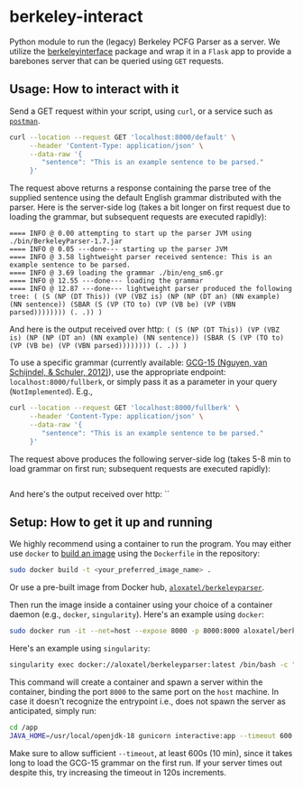 # berkeley-interact

Python module to run the (legacy) Berkeley PCFG Parser as a server.
We utilize the 
[berkeleyinterface](https://github.com/btibs/berkeleyinterface) package and wrap
it in a `Flask` app to provide a barebones server that can be queried using `GET` requests.

## Usage: How to interact with it

Send a GET request within your script, using `curl`, or a service such as 
[`postman`](https://www.postman.com/downloads/?utm_source=postman-home).
```bash
curl --location --request GET 'localhost:8000/default' \
     --header 'Content-Type: application/json' \
     --data-raw '{
        "sentence": "This is an example sentence to be parsed."
     }'
```
The request above returns a response containing the parse tree of the supplied sentence
using the default English grammar distributed with the parser. 
Here is the server-side log (takes a bit longer on first request due to loading the grammar, but subsequent requests are executed rapidly):
```
==== INFO @ 0.00 attempting to start up the parser JVM using ./bin/BerkeleyParser-1.7.jar
==== INFO @ 0.05 ---done--- starting up the parser JVM
==== INFO @ 3.58 lightweight parser received sentence: This is an example sentence to be parsed.
==== INFO @ 3.69 loading the grammar ./bin/eng_sm6.gr
==== INFO @ 12.55 ---done--- loading the grammar
==== INFO @ 12.87 ---done--- lightweight parser produced the following tree: ( (S (NP (DT This)) (VP (VBZ is) (NP (NP (DT an) (NN example) (NN sentence)) (SBAR (S (VP (TO to) (VP (VB be) (VP (VBN parsed)))))))) (. .)) )
```
And here is the output received over http: `( (S (NP (DT This)) (VP (VBZ is) (NP (NP (DT an) (NN example) (NN sentence)) (SBAR (S (VP (TO to) (VP (VB be) (VP (VBN parsed)))))))) (. .)) )`


To use a specific grammar (currently available: [GCG-15 (Nguyen, van Schijndel, & Schuler, 2012)](https://aclanthology.org/C12-1130.pdf)), 
use the appropriate endpoint: `localhost:8000/fullberk`, or simply pass it as a parameter in your query (`NotImplemented`).
E.g., 
```bash
curl --location --request GET 'localhost:8000/fullberk' \
     --header 'Content-Type: application/json' \
     --data-raw '{
        "sentence": "This is an example sentence to be parsed."
     }'
```
The request above produces the following server-side log (takes 5-8 min to load grammar on first run; subsequent requests are executed rapidly):
```
```
And here's the output received over http: ``

## Setup: How to get it up and running

We highly recommend using a container to run the program.
You may either use `docker` to [build an image](https://docs.docker.com/engine/reference/commandline/build/) 
using the `Dockerfile` in the repository:
```bash
sudo docker build -t <your_preferred_image_name> .
```
Or use a pre-built image from Docker hub, [`aloxatel/berkeleyparser`](https://hub.docker.com/repository/docker/aloxatel/berkeleyparser).

Then run the image inside a container using your choice of a container daemon (e.g., `docker`, `singularity`).
Here's an example using `docker`:
```bash
sudo docker run -it --net=host --expose 8000 -p 8000:8000 aloxatel/berkeleyparser:latest
```
Here's an example using `singularity`:
```bash
singularity exec docker://aloxatel/berkeleyparser:latest /bin/bash -c "JAVA_HOME=/usr/local/openjdk-18 gunicorn interactive:app -t 1000"
```
This command will create a container and spawn a server within the container, binding the port `8000`
to the same port on the `host` machine. In case it doesn't recognize the entrypoint i.e., 
does not spawn the server as anticipated, simply run:
```bash
cd /app
JAVA_HOME=/usr/local/openjdk-18 gunicorn interactive:app --timeout 600
```
Make sure to allow sufficient `--timeout`, at least 600s (10 min), since it takes long to load the GCG-15 grammar on the first run.
If your server times out despite this, try increasing the timeout in 120s increments.
